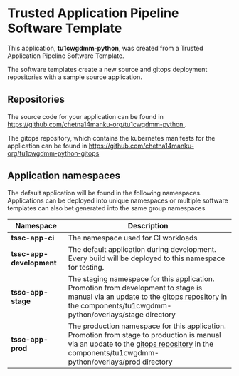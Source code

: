 # Trusted Application Pipeline Software Template

This application, **tu1cwgdmm-python**, was created from a Trusted Application Pipeline Software Template.

The software templates create a new source and gitops deployment repositories with a sample source application. 

## Repositories

The source code for your application can be found in [https://github.com/chetna14manku-org/tu1cwgdmm-python ](https://github.com/chetna14manku-org/tu1cwgdmm-python ).
 
The gitops repository, which contains the kubernetes manifests for the application can be found in 
[https://github.com/chetna14manku-org/tu1cwgdmm-python-gitops ](https://github.com/chetna14manku-org/tu1cwgdmm-python-gitops ) 

## Application namespaces 

The default application will be found in the following namespaces. Applications can be deployed into unique namespaces or multiple software templates can also bet generated into the same group namespaces.  

|  Namespace   |  Description   |  
| -------- | -------- |
| **tssc-app-ci** | The namespace used for CI workloads |
| **tssc-app-development** | The default application during development. Every build will be deployed to this namespace for testing. |
| **tssc-app-stage** | The staging namespace for this application. Promotion from development to stage is manual via an update to the [gitops repository](https://github.com/chetna14manku-org/tu1cwgdmm-python-gitops ) in the components/tu1cwgdmm-python/overlays/stage directory |
| **tssc-app-prod** | The production namespace for this application. Promotion from stage to production is manual via an update to the [gitops repository](https://github.com/chetna14manku-org/tu1cwgdmm-python-gitops ) in the components/tu1cwgdmm-python/overlays/prod directory |